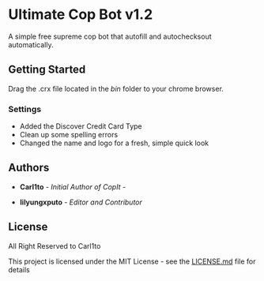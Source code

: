 # Ultimate Cop Bot v1.2

A simple free supreme cop bot that autofill and autochecksout automatically.  

## Getting Started

Drag the .crx file located in the *bin* folder to your chrome browser.


### Settings
- Added the Discover Credit Card Type
- Clean up some spelling errors
- Changed the name and logo for a fresh, simple quick look


## Authors

* **Carl1to** - *Initial Author of CopIt* - [](https://github.com/carl1to/Cop-It-Supreme-Bot)  

* **lilyungxputo** - *Editor and Contributor* 

## License

All Right Reserved to Carl1to

This project is licensed under the MIT License - see the [LICENSE.md](LICENSE.md) file for details



